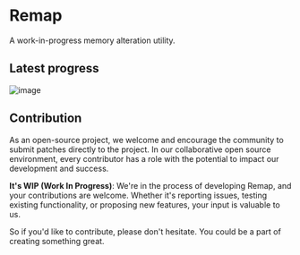 # Remap

A work-in-progress memory alteration utility. 

## Latest progress

![image](https://github.com/FemboyEngine/Remap/assets/93382765/fc077a9c-f5a5-4261-9870-d7c6b5817e40)

## Contribution

As an open-source project, we welcome and encourage the community to submit patches directly to the project. In our collaborative open source environment, every contributor has a role with the potential to impact our development and success.

**It's WIP (Work In Progress)**: We're in the process of developing Remap, and your contributions are welcome. Whether it's reporting issues, testing existing functionality, or proposing new features, your input is valuable to us.

So if you'd like to contribute, please don't hesitate. You could be a part of creating something great.
